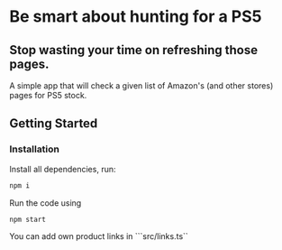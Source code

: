 # Be smart about hunting for a PS5

## Stop wasting your time on refreshing those pages.

A simple app that will check a given list of Amazon's (and other stores) pages for PS5 stock.

## Getting Started

### Installation

Install all dependencies, run:

```bash
npm i
```
Run the code using

```bash
npm start
```

You can add own product links in ```src/links.ts``




